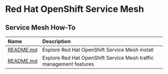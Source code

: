 # Red Hat OpenShift Service Mesh 

## Service Mesh How-To
| Name| Description | 
| :--- | :---        |
| [README.md](install/README.md) | Explore Red Hat OpenShift Service Mesh install |
| [README.md](traffic-management/README.md) | Explore Red Hat OpenShift Service Mesh traffic management features |





